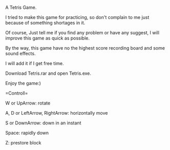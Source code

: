 A Tetris Game.

I tried to make this game for practicing, 
so don't complain to me just because of something shortages in it.

Of course,
Just tell me if you find any problem or have any suggest, I will improve this game as quick as possible.

By the way, this game have no the highest score recording board and some sound effects.

I will add it if I get free time.

Download Tetris.rar and open Tetris.exe. 

Enjoy the game:)

=Controll=

W or UpArrow: rotate

A, D or LeftArrow, RightArrow: horizontally move

S or DownArrow: down in an instant

Space: rapidly down

Z: prestore block

